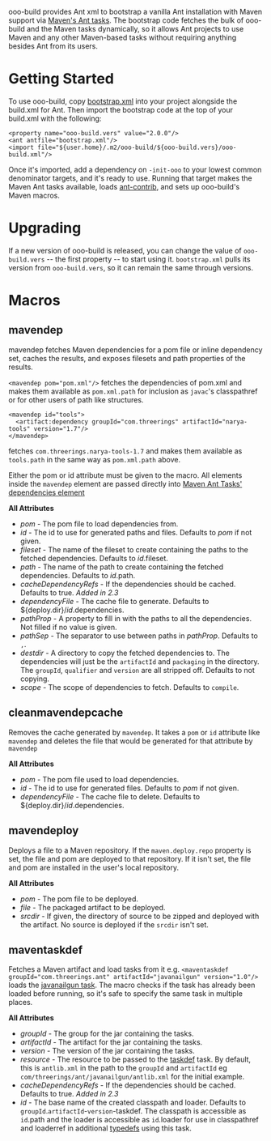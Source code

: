 ooo-build provides Ant xml to bootstrap a vanilla Ant installation with Maven support via [Maven's
Ant tasks](http://maven.apache.org/ant-tasks/). The bootstrap code fetches the bulk of ooo-build
and the Maven tasks dynamically, so it allows Ant projects to use Maven and any other Maven-based
tasks without requiring anything besides Ant from its users.

Getting Started
================
To use ooo-build, copy [bootstrap.xml] into your project alongside the build.xml for Ant. Then
import the bootstrap code at the top of your build.xml with the following:

    <property name="ooo-build.vers" value="2.0.0"/>
    <ant antfile="bootstrap.xml"/>
    <import file="${user.home}/.m2/ooo-build/${ooo-build.vers}/ooo-build.xml"/>

Once it's imported, add a dependency on `-init-ooo` to your lowest common denominator targets, and
it's ready to use. Running that target makes the Maven Ant tasks available, loads
[ant-contrib](http://ant-contrib.sourceforge.net/ ), and sets up ooo-build's Maven macros.

Upgrading
=========
If a new version of ooo-build is released, you can change the value of `ooo-build.vers` -- the
first property -- to start using it. `bootstrap.xml` pulls its version from `ooo-build.vers`, so it
can remain the same through versions.

Macros
======

mavendep
--------
mavendep fetches Maven dependencies for a pom file or inline dependency set, caches the results,
and exposes filesets and path properties of the results.

`<mavendep pom="pom.xml"/>` fetches the dependencies of pom.xml and makes them available as
`pom.xml.path` for inclusion as `javac`'s classpathref or for other users of path like structures.

    <mavendep id="tools">
      <artifact:dependency groupId="com.threerings" artifactId="narya-tools" version="1.7"/>
    </mavendep>

fetches `com.threerings.narya-tools-1.7` and makes them available as `tools.path` in the same way
as `pom.xml.path` above.

Either the pom or id attribute must be given to the macro. All elements inside the `mavendep`
element are passed directly into [Maven Ant Tasks' dependencies
element](http://maven.apache.org/ant-tasks/reference.html#dependencies)

**All Attributes**

* _pom_ - The pom file to load dependencies from.
* _id_ - The id to use for generated paths and files. Defaults to _pom_ if not given.
* _fileset_ - The name of the fileset to create containing the paths to the fetched dependencies. Defaults to _id_.fileset.
* _path_ - The name of the path to create containing the fetched dependencies. Defaults to _id_.path.
* _cacheDependencyRefs_ - If the dependencies should be cached. Defaults to true. *Added in 2.3*
* _dependencyFile_ - The cache file to generate. Defaults to ${deploy.dir}/_id_.dependencies.
* _pathProp_ - A property to fill in with the paths to all the dependencies. Not filled if no value is given.
* _pathSep_ - The separator to use between paths in _pathProp_. Defaults to `,`.
* _destdir_ - A directory to copy the fetched dependencies to. The dependencies will just be the `artifactId` and `packaging` in the directory. The `groupId`, `qualifier` and `version` are all stripped off. Defaults to not copying.
* _scope_ - The scope of dependencies to fetch. Defaults to `compile`.

cleanmavendepcache
------------------
Removes the cache generated by `mavendep`. It takes a `pom` or `id` attribute like `mavendep` and
deletes the file that would be generated for that attribute by `mavendep`

**All Attributes**

* _pom_ - The pom file used to load dependencies.
* _id_ - The id to use for generated files. Defaults to _pom_ if not given.
* _dependencyFile_ - The cache file to delete. Defaults to ${deploy.dir}/_id_.dependencies.

mavendeploy
-----------
Deploys a file to a Maven repository. If the `maven.deploy.repo` property is set, the file and pom
are deployed to that repository. If it isn't set, the file and pom are installed in the user's
local repository.

**All Attributes**

* _pom_ - The pom file to be deployed.
* _file_ - The packaged artifact to be deployed.
* _srcdir_ - If given, the directory of source to be zipped and deployed with the artifact. No source is deployed if the `srcdir` isn't set.

maventaskdef
------------
Fetches a Maven artifact and load tasks from it e.g. `<maventaskdef groupId="com.threerings.ant"
artifactId="javanailgun" version="1.0"/>` loads the [javanailgun task]. The macro checks if the
task has already been loaded before running, so it's safe to specify the same task in multiple
places.

**All Attributes**

* _groupId_ - The group for the jar containing the tasks.
* _artifactId_ - The artifact for the jar containing the tasks.
* _version_ - The version of the jar containing the tasks.
* _resource_ - The resource to be passed to the [taskdef](http://ant.apache.org/manual/Tasks/typedef.html) task. By default, this is `antlib.xml` in the path to the `groupId` and `artifactId` eg `com/threerings/ant/javanailgun/antlib.xml` for the initial example.
* _cacheDependencyRefs_ - If the dependencies should be cached. Defaults to true. *Added in 2.3*
* _id_ - The base name of the created classpath and loader. Defaults to
  `groupId`.`artifactId`-`version`-taskdef. The classpath is accessible as `id`.path and the loader
  is accessible as `id`.loader for use in classpathref and loaderref in additional
  [typedefs](http://ant.apache.org/manual/Tasks/typedef.html) using this task.

[bootstrap.xml]: https://raw.github.com/threerings/ooo-build/master/etc/bootstrap.xml
[javanailgun task]: https://github.com/threerings/ant-javanailgun
